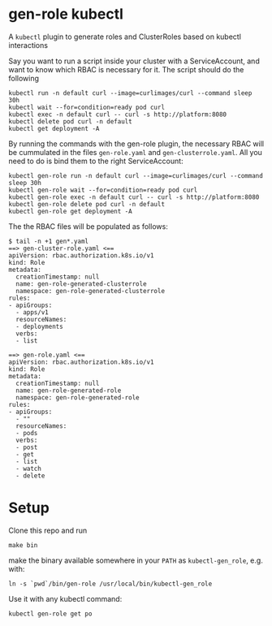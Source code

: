 # gen-role kubectl

A `kubectl` plugin to generate roles and ClusterRoles based on kubectl interactions

Say you want to run a script inside your cluster with a ServiceAccount, and want to know which RBAC is necessary for it.
The script should do the following

```
kubectl run -n default curl --image=curlimages/curl --command sleep 30h
kubectl wait --for=condition=ready pod curl
kubectl exec -n default curl -- curl -s http://platform:8080
kubectl delete pod curl -n default
kubectl get deployment -A
```

By running the commands with the gen-role plugin, the necessary RBAC will be cummulated in the files `gen-role.yaml` and `gen-clusterrole.yaml`.
All you need to do is bind them to the right ServiceAccount:

```
kubectl gen-role run -n default curl --image=curlimages/curl --command sleep 30h
kubectl gen-role wait --for=condition=ready pod curl
kubectl gen-role exec -n default curl -- curl -s http://platform:8080
kubectl gen-role delete pod curl -n default
kubectl gen-role get deployment -A
```

The the RBAC files will be populated as follows:

```
$ tail -n +1 gen*.yaml
==> gen-cluster-role.yaml <==
apiVersion: rbac.authorization.k8s.io/v1
kind: Role
metadata:
  creationTimestamp: null
  name: gen-role-generated-clusterrole
  namespace: gen-role-generated-clusterrole
rules:
- apiGroups:
  - apps/v1
  resourceNames:
  - deployments
  verbs:
  - list

==> gen-role.yaml <==
apiVersion: rbac.authorization.k8s.io/v1
kind: Role
metadata:
  creationTimestamp: null
  name: gen-role-generated-role
  namespace: gen-role-generated-role
rules:
- apiGroups:
  - ""
  resourceNames:
  - pods
  verbs:
  - post
  - get
  - list
  - watch
  - delete
```

# Setup

Clone this repo and run

```
make bin
```

make the binary available somewhere in your `PATH` as `kubectl-gen_role`, e.g. with:

```
ln -s `pwd`/bin/gen-role /usr/local/bin/kubectl-gen_role
```

Use it with any kubectl command:

```
kubectl gen-role get po
```
